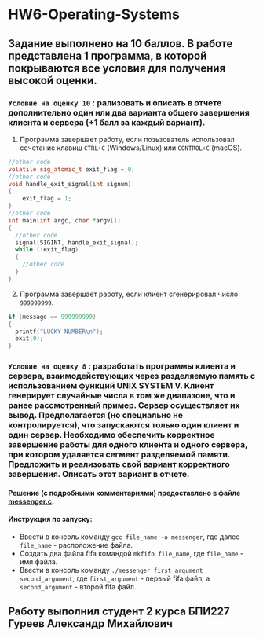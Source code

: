# HW6-Operating-Systems
## Задание выполнено на 10 баллов. В работе представлена 1 программа, в которой покрываются все условия для получения высокой оценки.
### `Условие на оценку 10` : рализовать и описать в отчете дополнительно один или два варианта общего завершения клиента и сервера (+1 балл за каждый вариант).
1. Программа завершает работу, если позьзователь использовал сочетание клавиш `CTRL+C` (Windows/Linux) или `CONTROL+C` (macOS).
```c
//other code
volatile sig_atomic_t exit_flag = 0;
//other code
void handle_exit_signal(int signum)
{
    exit_flag = 1;
}
//other code
int main(int argc, char *argv[])
{
  //other code
  signal(SIGINT, handle_exit_signal);
  while (!exit_flag)
  {
    //other code
  }
}
```
2. Программа завершает работу, если клиент сгенерировал число `999999999`.
```c
if (message == 999999999)
{
  printf("LUCKY NUMBER\n");
  exit(0);
}
```
### `Условие на оценку 8` : разработать программы клиента и сервера, взаимодействующих через разделяемую память с использованием функций UNIX SYSTEM V. Клиент генерирует случайные числа в том же диапазоне, что и ранее рассмотренный пример. Сервер осуществляет их вывод. Предполагается (но специально не контролируется), что запускаются только один клиент и один сервер. Необходимо обеспечить корректное завершение работы для одного клиента и одного сервера, при котором удаляется сегмент разделяемой памяти. Предложить и реализовать свой вариант корректного завершения. Описать этот вариант в отчете. 
#### Решение (с подробными комментариями) предоставлено в файле [messenger.c](https://github.com/AMGureev/HW6-Operating-System/blob/main/messenger.c). </br>
#### Инструкция по запуску:
+ Ввести в консоль команду `gcc file_name -o messenger`, где далее `file_name` - расположение файла.
+ Создать два файла fifa командой `mkfifo file_name`, где `file_name` - имя файла.
+ Ввести в консоль команду `./messenger first_argument second_argument`, где `first_argument` - первый fifa файл, а `second_argument` - второй fifa файл.   
## Работу выполнил студент 2 курса БПИ227 Гуреев Александр Михайлович
